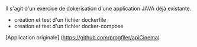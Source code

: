 Il s'agit d'un exercice de dokerisation d'une application JAVA déjà existante.
- création et test d'un fichier dockerfile
- creation et test d'un fichier docker-compose

[Application originale]
(https://github.com/progfiler/apiCinema)